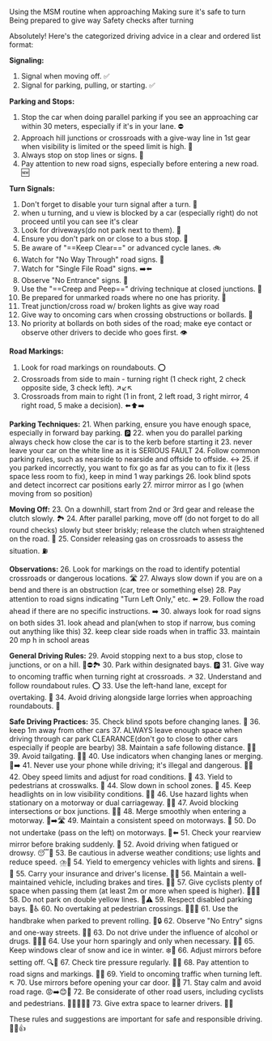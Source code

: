 Using the MSM routine when approaching
Making sure it's safe to turn
Being prepared to give way
Safety checks after turning


Absolutely! Here's the categorized driving advice in a clear and ordered list format:

**Signaling:**
1. Signal when moving off. ✅
2. Signal for parking, pulling, or starting. ✅

**Parking and Stops:**
1. Stop the car when doing parallel parking if you see an approaching car within 30 meters, especially if it's in your lane. ⛔
2. Approach hill junctions or crossroads with a give-way line in 1st gear when visibility is limited or the speed limit is high. 🚗
3. Always stop on stop lines or signs. 🛑
4. Pay attention to new road signs, especially before entering a new road. 🆕

**Turn Signals:**
1. Don't forget to disable your turn signal after a turn. 🚦
2. when u turning, and u view is blocked by a car (especially right) do not proceed until you can see it's clear
3. Look for driveways(do not park next to them). 🏡
4. Ensure you don't park on or close to a bus stop. 🚌
5. Be aware of "==Keep Clear==" or advanced cycle lanes. 🚲
6. Watch for "No Way Through" road signs. 🚫
7. Watch for "Single File Road" signs. ➡️⬅️
8. Observe "No Entrance" signs. 🚫
9. Use the "==Creep and Peep==" driving technique at closed junctions. 👀
10. Be prepared for unmarked roads where no one has priority. 🚧
11. Treat junction/cross road w/ broken lights as give way road
12. Give way to oncoming cars when crossing obstructions or bollards. 🚗
13. No priority at bollards on both sides of the road; make eye contact or observe other drivers to decide who goes first. 👁️

**Road Markings:**
1. Look for road markings on roundabouts. ⭕
2. Crossroads from side to main - turning right (1 check right, 2 check opposite side, 3 check left). ↗️↙️↖️
3. Crossroads from main to right (1 in front, 2 left road, 3 right mirror, 4 right road, 5 make a decision). ⬅️⬆️➡️

**Parking Techniques:**
21. When parking, ensure you have enough space, especially in forward bay parking. 🅿️
22. when you do parallel parking always check how close the car is to the kerb before starting it
23. never leave your car on the white line as it is SERIOUS FAULT
24. Follow common parking rules, such as nearside to nearside and offside to offside. ↔️
25. if you parked incorrectly, you want to fix go as far as you can to fix it (less space less room to fix), keep in mind 1 way parkings
26. look blind spots and detect incorrect car positions early
27. mirror mirror as I go (when moving from so position)

**Moving Off:**
23. On a downhill, start from 2nd or 3rd gear and release the clutch slowly. 🏞️
24. After parallel parking, move off (do not forget to do all round checks) slowly but steer briskly; release the clutch when straightened on the road. 🚗
25. Consider releasing gas on crossroads to assess the situation. ⛽

**Observations:**
26. Look for markings on the road to identify potential crossroads or dangerous locations. 🛣️
27. Always slow down if you are on a bend and there is an obstruction (car, tree or something else)
28. Pay attention to road signs indicating "Turn Left Only," etc. ⬅️
29. Follow the road ahead if there are no specific instructions. ➡️
30. always look for road signs on both sides
31. look ahead and plan(when to stop if narrow, bus coming out anything like this)
32. keep clear side roads when in traffic 
33. maintain 20 mp h in school areas

**General Driving Rules:**
29. Avoid stopping next to a bus stop, close to junctions, or on a hill. 🚌⛔🏞️
30. Park within designated bays. 🅿️
31. Give way to oncoming traffic when turning right at crossroads. ↗️
32. Understand and follow roundabout rules. ⭕
33. Use the left-hand lane, except for overtaking. 🚗
34. Avoid driving alongside large lorries when approaching roundabouts. 🚛

**Safe Driving Practices:**
35. Check blind spots before changing lanes. 👀
36. keep 1m away from other cars
37. ALWAYS leave enough space when driving through car park CLEARANCE(don't go to close to other cars especially if people are bearby)
38. Maintain a safe following distance. 🚗🚗
39. Avoid tailgating. 🚗🚗
40. Use indicators when changing lanes or merging. 🚗➡️
41. Never use your phone while driving; it's illegal and dangerous. 📵🚗
42. Obey speed limits and adjust for road conditions. 🚦
43. Yield to pedestrians at crosswalks. 🚶
44. Slow down in school zones. 🚸
45. Keep headlights on in low visibility conditions. 🚗💡
46. Use hazard lights when stationary on a motorway or dual carriageway. 🚗🚥
47. Avoid blocking intersections or box junctions. 🚦🚗
48. Merge smoothly when entering a motorway. 🚗➡️🛣️
49. Maintain a consistent speed on motorways. 🚗
50. Do not undertake (pass on the left) on motorways. 🚗⬅️
51. Check your rearview mirror before braking suddenly. 👀
52. Avoid driving when fatigued or drowsy. 😴🚗
53. Be cautious in adverse weather conditions; use lights and reduce speed. ⛈️🚗
54. Yield to emergency vehicles with lights and sirens. 🚨🚗
55. Carry your insurance and driver's license. 📄🚗
56. Maintain a well-maintained vehicle, including brakes and tires. 🚗🔧
57. Give cyclists plenty of space when passing them (at least 2m or more when speed is higher). 🚴‍♂️🚗
58. Do not park on double yellow lines. 🚗⚠️
59. Respect disabled parking bays. 🚗♿
60. No overtaking at pedestrian crossings. 🚗🚶‍♀️
61. Use the handbrake when parked to prevent rolling. 🚗🔒
62. Observe "No Entry" signs and one-way streets. 🚫🚗
63. Do not drive under the influence of alcohol or drugs. 🚫🍺🚗
64. Use your horn sparingly and only when necessary. 📢🚗
65. Keep windows clear of snow and ice in winter. ❄️🚗
66. Adjust mirrors before setting off. 🔍🚗
67. Check tire pressure regularly. 🚗🔧
68. Pay attention to road signs and markings. 🚧🚗
69. Yield to oncoming traffic when turning left. ↖️
70. Use mirrors before opening your car door. 👀🚗
71. Stay calm and avoid road rage. 😡➡️😊🚗
72. Be considerate of other road users, including cyclists and pedestrians. 🚴‍♂️🚶‍♀️🚗
73. Give extra space to learner drivers. 🚗🚦


These rules and suggestions are important for safe and responsible driving. 🚗🚦👍